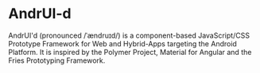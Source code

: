 AndrUI-d
========

AndrUI'd (pronounced /ˈændruɪd/) is a component-based JavaScript/CSS Prototype Framework for Web and Hybrid-Apps targeting the Android Platform. It is inspired by the Polymer Project, Material for Angular and the Fries Prototyping Framework.

